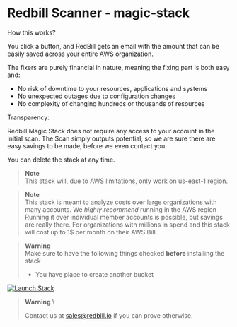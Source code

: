 # Redbill Scanner - magic-stack


How this works?

You click a button, and RedBill gets an email with the amount that can be easily saved across your entire AWS organization.

The fixers are purely financial in nature, meaning the fixing part is both easy and:
* No risk of downtime to your resources, applications and systems
* No unexpected outages due to configuration changes
* No complexity of changing hundreds or thousands of resources

Transparency:

Redbill Magic Stack does not require any access to your account in the initial scan. The Scan simply outputs potential, so
we are sure there are easy savings to be made, before we even contact you.

You can delete the stack at any time.

> **Note** \
> This stack will, due to AWS limitations, only work on us-east-1 region.


> **Note** \
> This stack is meant to analyze costs over large organizations with many accounts.
> We *highly recommend*  running in the AWS region
> Running it over individual member accounts is possible, but savings are really there.
> For organizations with millions in spend and this stack will cost up to 1$ per month on their AWS Bill.


> **Warning** \
> Make sure to have the following things checked **before** installing the stack 
> * You have place to create another bucket 



[![Launch Stack](https://cdn.rawgit.com/buildkite/cloudformation-launch-stack-button-svg/master/launch-stack.svg)](https://us-east-1.console.aws.amazon.com/cloudformation/home?region=us-east-1#/stacks/create/review?templateURL=https://redbill-scanner.s3.amazonaws.com/magic-stack.yaml)


> **Warning** \
> 
> Contact us at sales@redbill.io if you can prove otherwise.
> 
